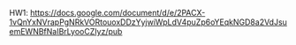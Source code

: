 HW1: https://docs.google.com/document/d/e/2PACX-1vQnYxNVrapPgNRkVORtouoxDDzYyjwiWpLdV4puZp6oYEqkNGD8a2VdJsuemEWNBfNaIBrLyooCZIyz/pub
